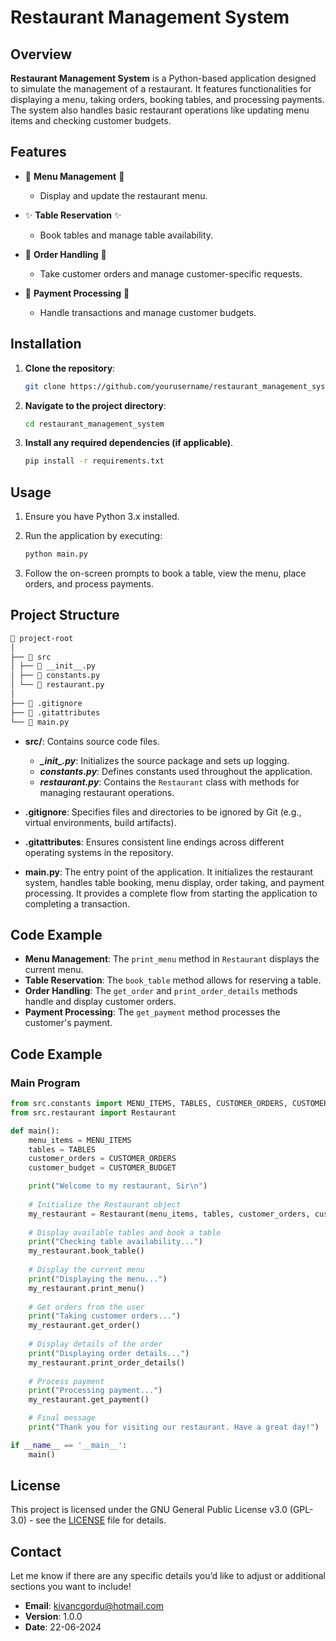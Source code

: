 # Restaurant Management System

## Overview
**Restaurant Management System** is a Python-based application designed to simulate the management of a restaurant. It features functionalities for displaying a menu, taking orders, booking tables, and processing payments. The system also handles basic restaurant operations like updating menu items and checking customer budgets.

## Features
* 🚀 **Menu Management** 🚀
  * Display and update the restaurant menu.
    
* ✨ **Table Reservation** ✨
  * Book tables and manage table availability.
    
* 🐧 **Order Handling** 🐧
  * Take customer orders and manage customer-specific requests.
    
* 💸 **Payment Processing** 💸
  * Handle transactions and manage customer budgets.

## Installation
1. **Clone the repository**: 
    ```bash
    git clone https://github.com/yourusername/restaurant_management_system.git
    ```

2. **Navigate to the project directory**:  
    ```bash
    cd restaurant_management_system
    ```

3. **Install any required dependencies (if applicable)**.
    ```bash
    pip install -r requirements.txt
    ```

## Usage  
1. Ensure you have Python 3.x installed.

2. Run the application by executing:
    ```bash
    python main.py
    ```

3. Follow the on-screen prompts to book a table, view the menu, place orders, and process payments.

## Project Structure
```markdown
📁 project-root
│
├── 📁 src
│ ├── 📄 __init__.py
│ ├── 📄 constants.py
│ └── 📄 restaurant.py
│
├── 📄 .gitignore
├── 📄 .gitattributes
└── 📄 main.py
```

* **src/**: Contains source code files.
  * ***\__init__.py***: Initializes the source package and sets up logging.
  * ***constants.py***: Defines constants used throughout the application.
  * ***restaurant.py***: Contains the `Restaurant` class with methods for managing restaurant operations.
  
* **.gitignore**: Specifies files and directories to be ignored by Git (e.g., virtual environments, build artifacts).
* **.gitattributes**: Ensures consistent line endings across different operating systems in the repository.
* **main.py**: The entry point of the application. It initializes the restaurant system, handles table booking, menu display, order taking, and payment processing. It provides a complete flow from starting the application to completing a transaction.

## Code Example
* **Menu Management**: The `print_menu` method in `Restaurant` displays the current menu.
* **Table Reservation**: The `book_table` method allows for reserving a table.
* **Order Handling**: The `get_order` and `print_order_details` methods handle and display customer orders.
* **Payment Processing**: The `get_payment` method processes the customer's payment.

## Code Example
### Main Program
```python
from src.constants import MENU_ITEMS, TABLES, CUSTOMER_ORDERS, CUSTOMER_BUDGET
from src.restaurant import Restaurant

def main():
    menu_items = MENU_ITEMS
    tables = TABLES
    customer_orders = CUSTOMER_ORDERS
    customer_budget = CUSTOMER_BUDGET

    print("Welcome to my restaurant, Sir\n")
    
    # Initialize the Restaurant object
    my_restaurant = Restaurant(menu_items, tables, customer_orders, customer_budget)
    
    # Display available tables and book a table
    print("Checking table availability...")
    my_restaurant.book_table()
    
    # Display the current menu
    print("Displaying the menu...")
    my_restaurant.print_menu()
    
    # Get orders from the user
    print("Taking customer orders...")
    my_restaurant.get_order()
    
    # Display details of the order
    print("Displaying order details...")
    my_restaurant.print_order_details()
    
    # Process payment
    print("Processing payment...")
    my_restaurant.get_payment()

    # Final message
    print("Thank you for visiting our restaurant. Have a great day!")

if __name__ == '__main__':
    main()

```

## License

This project is licensed under the GNU General Public License v3.0 (GPL-3.0) - see the [LICENSE](https://github.com/kivanc57/restaurant_management/blob/main/README.md) file for details.


## Contact
Let me know if there are any specific details you’d like to adjust or additional sections you want to include!  
* **Email**: kivancgordu@hotmail.com
* **Version**: 1.0.0
* **Date**: 22-06-2024
